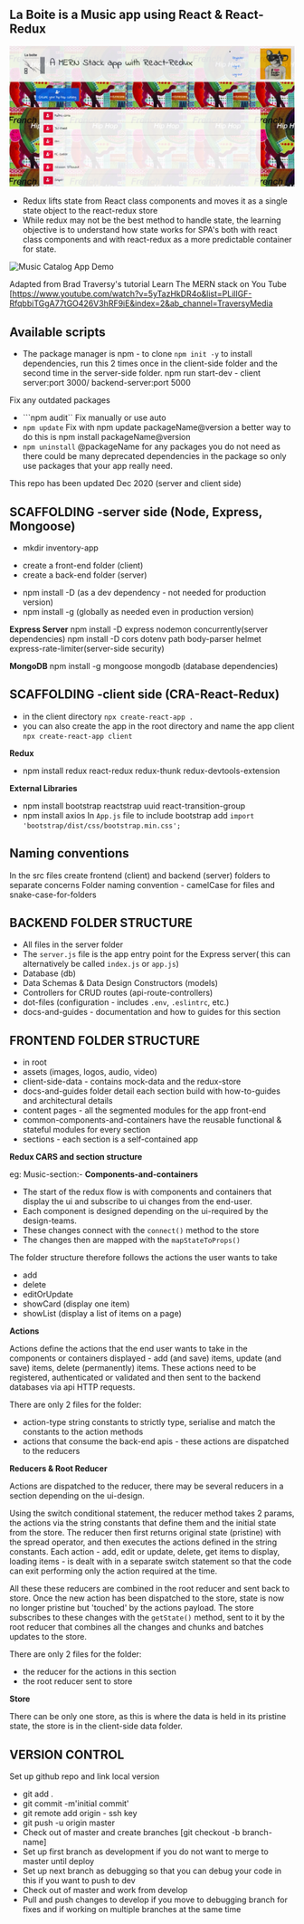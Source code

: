 ## La Boite is a Music app using React & React-Redux

![Music Catalog App](client/src/assets/music-app-home.png)

- Redux lifts state from React class components and moves it as a single state object to the react-redux store
- While redux may not be the best method to handle state, the learning objective is to understand how state works for SPA's both with react class components and with react-redux as a more predictable container for state.

![Music Catalog App Demo](client/src/assets/music-app-demo.gif)

Adapted from Brad Traversy's tutorial Learn The MERN stack on You Tube [https://www.youtube.com/watch?v=5yTazHkDR4o&list=PLillGF-RfqbbiTGgA77tGO426V3hRF9iE&index=2&ab_channel=TraversyMedia

## Available scripts

- The package manager is npm - to clone ```npm init -y``` to install dependencies, run this 2 times once in the client-side folder and the second time in the server-side folder.
npm run start-dev - client server:port 3000/ backend-server:port 5000

Fix any outdated packages
- ```npm audit`` Fix manually or use auto
- ```npm update``` Fix with npm update packageName@version a better way to do this is npm install packageName@version
- ```npm uninstall``` @packageName for any packages you do not need as there could be many deprecated dependencies in the package so only use packages that your app really need.

This repo has been updated Dec 2020 (server and client side)

## SCAFFOLDING -server side (Node, Express, Mongoose)
- mkdir inventory-app
 * create a front-end folder (client)
 * create a back-end folder (server)

- npm install -D (as a dev dependency - not needed for production version)
- npm install -g (globally as needed even in production version)

**Express Server** 
npm install -D  express nodemon concurrently(server dependencies)
npm install -D cors dotenv path body-parser helmet express-rate-limiter(server-side security)

**MongoDB**
npm install -g  mongoose mongodb (database dependencies)

## SCAFFOLDING -client side (CRA-React-Redux)

- in the client directory ```npx create-react-app .```
- you can also create the app in the root directory and name the app client ```npx create-react-app client```

**Redux**
- npm install redux react-redux redux-thunk redux-devtools-extension

**External Libraries**
- npm install bootstrap reactstrap uuid react-transition-group
- npm install axios
In ```App.js``` file to include bootstrap add ```import 'bootstrap/dist/css/bootstrap.min.css';```

## Naming conventions
In the src files create frontend (client) and backend (server) folders to separate concerns Folder naming convention - camelCase for files and snake-case-for-folders

## BACKEND FOLDER STRUCTURE
- All files in the server folder
- The ```server.js``` file is the app entry point for the Express server( this can alternatively be called ```index.js``` or ```app.js```)
- Database (db)
- Data Schemas & Data Design Constructors (models)
- Controllers for CRUD routes (api-route-controllers)
- dot-files (configuration - includes ```.env```, ```.eslintrc```, etc.)
- docs-and-guides - documentation and how to guides for this section

## FRONTEND FOLDER STRUCTURE

- in root 
- assets (images, logos, audio, video)
- client-side-data - contains mock-data and the redux-store
- docs-and-guides folder detail each section build with how-to-guides and architectural details
- content pages - all the segmented modules for the app front-end
- common-components-and-containers have the reusable functional & stateful modules for every section
- sections - each section is a self-contained app 

**Redux CARS and section structure**

eg: Music-section:-
__Components-and-containers__

- The start of the redux flow is with components and containers that display the ui and subscribe to ui changes from the end-user. 
- Each component is designed depending on the ui-required by the design-teams.
- These changes connect with the ```connect()``` method to the store
- The changes then are mapped with the ```mapStateToProps()``` 

The folder structure therefore follows the actions the user wants to take 
- add
- delete
- editOrUpdate
- showCard (display one item)
- showList (display a list of items on a page)

__Actions__

Actions define the actions that the end user wants to take in the components or containers displayed - add  (and save) items, update (and save) items, delete (permanently) items. These actions need to be registered, authenticated or validated and then sent to the backend databases via api HTTP requests.

There are only 2 files for the folder:

- action-type string constants to strictly type, serialise and match the constants to the action methods
- actions that consume the back-end apis - these actions are dispatched to the reducers

__Reducers & Root Reducer__

Actions are dispatched to the reducer, there may be several reducers in a section depending on the ui-design.

Using the switch conditional statement, the reducer method takes 2 params, the actions via the string constants that define them and the initial state from the store. The reducer then first returns original state (pristine) with the spread operator, and then executes the actions defined in the string constants.  Each action - add, edit or update, delete, get items to display, loading items - is dealt with in a separate switch statement so that the code can exit performing only the action required at the time.

All these these reducers are combined in the root reducer and sent back to store. Once the new action has been dispatched to the store, state is now no longer pristine but 'touched' by the actions payload. The store subscribes to these changes with the ```getState()``` method, sent to it by the root reducer that combines all the changes and chunks and batches updates to the store.

There are only 2 files for the folder:

- the reducer for the actions in this section 
- the root reducer sent to store

__Store__

There can be only one store, as this is where the data is held in its pristine state, the store is in the client-side data folder.

## VERSION CONTROL
Set up github repo and link local version

- git add .
- git commit -m'initial commit'
- git remote add origin - ssh key
- git push -u origin master
- Check out of master and create branches [git checkout -b branch-name]
- Set up first branch as development if you do not want to merge to master until deploy
- Set up next branch as debugging so that you can debug your code in this if you want to push to dev
- Check out of master and work from develop 
- Pull and push changes  to develop if you move to debugging branch for fixes and if working on multiple branches at the same time

